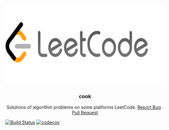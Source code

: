 <!-- PROJECT LOGO -->
<br />
<p align="center">
  <a href="https://github.com/tigbox/cook">
    <img src="./assets/images/logo.png" alt="Logo" width="680" height="256">
  </a>

  <h3 align="center">cook</h3>

  <p align="center">
    Solutions of algorithm problems on some platforms LeetCode.
    <a href="https://github.com/tigbox/cook/issues">Report Bug</a>
    ·
    <a href="https://github.com/tigbox/cook/pulls">Pull Request</a>
  </p>
</p>

[![Build Status][build-status-shield]][build-status-url]
[![codecov](https://codecov.io/gh/tigbox/cook/branch/main/graph/badge.svg?token=1KTRNAGE2C)](https://codecov.io/gh/tigbox/cook)

[build-status-shield]: https://www.travis-ci.org/tigbox/cook.svg?branch=master
[build-status-url]: https://www.travis-ci.org/tigbox/cook